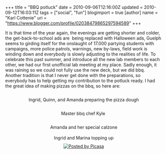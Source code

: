 +++
title = "BBQ potluck"
date = 2010-09-06T12:16:00Z
updated = 2010-09-12T16:03:11Z
tags = ["social", "fun"]
blogimport = true 
[author]
	name = "Karl Cottenie"
	uri = "https://www.blogger.com/profile/02038479865297594589"
+++

<div style="margin: 0px auto 10px; text-align: center;"><div style="text-align: left;">It is that time of the year again, the evenings are getting shorter and colder, the get-back-to-school ads are &nbsp;being replaced with Halloween ads, Guelph seems to girding itself for the onslaught of 17.000 partying students with campaigns, more police patrols, warnings, new by-laws, field work is winding down and everybody is slowly adjusting to the realities of life. To celebrate this past summer, and introduce all the new lab members to each other, we had our first unofficial lab meeting at my place. Sadly enough, it was raining so we could not fully use the new deck, but we did bbq. Another tradition is that I never get done with the preparations, so everybody has to help getting my contribution to the potluck ready. I had the great idea of making pizzas on the bbq, so here are:</div><div style="text-align: left;"><br /></div><a href="http://1.bp.blogspot.com/_jWvi-7Hihd8/TIurYG3zW7I/AAAAAAAAANo/ye0gyZWqOiM/s1600/IMG_1524.JPG"><img alt="" border="0" src="http://1.bp.blogspot.com/_jWvi-7Hihd8/TIurYG3zW7I/AAAAAAAAANo/ye0gyZWqOiM/s320/IMG_1524.JPG" /></a> </div><div style="text-align: center;">Ingrid, Quinn, and Amanda preparing the pizza dough</div><div style="text-align: center;"><br /></div><div style="margin: 0px auto 10px; text-align: center;"><a href="http://1.bp.blogspot.com/_jWvi-7Hihd8/TIurYxSwg6I/AAAAAAAAANw/WHEcP1Vl1vY/s1600/IMG_1525.JPG"><img alt="" border="0" src="http://1.bp.blogspot.com/_jWvi-7Hihd8/TIurYxSwg6I/AAAAAAAAANw/WHEcP1Vl1vY/s320/IMG_1525.JPG" /></a> </div><div style="text-align: center;">Master bbq chef Kyle&nbsp;</div><div style="text-align: center;"><br /></div><div style="margin: 0px auto 10px; text-align: center;"><a href="http://1.bp.blogspot.com/_jWvi-7Hihd8/TIurZXLSztI/AAAAAAAAAN4/eV6XDe8DDYw/s1600/IMG_1527.JPG"><img alt="" border="0" src="http://1.bp.blogspot.com/_jWvi-7Hihd8/TIurZXLSztI/AAAAAAAAAN4/eV6XDe8DDYw/s320/IMG_1527.JPG" /></a> </div><div style="text-align: center;">Amanda and her special calzone</div><div style="text-align: center;"><br /></div><div style="margin: 0px auto 10px; text-align: center;"><a href="http://2.bp.blogspot.com/_jWvi-7Hihd8/TIuratKeQwI/AAAAAAAAAOA/AC4BcNmoKdg/s1600/IMG_1529.JPG"><img alt="" border="0" src="http://2.bp.blogspot.com/_jWvi-7Hihd8/TIuratKeQwI/AAAAAAAAAOA/AC4BcNmoKdg/s320/IMG_1529.JPG" /></a> <br />Ingrid and Marina topping up</div><div style="clear: both; text-align: CENTER;"><a href="http://picasa.google.com/blogger/" target="ext"><img align="middle" alt="Posted by Picasa" border="0" src="http://photos1.blogger.com/pbp.gif" style="-moz-background-clip: initial; -moz-background-inline-policy: initial; -moz-background-origin: initial; background: transparent none repeat scroll 0% 50%; border: 0px none; padding: 0px;" /></a></div>
